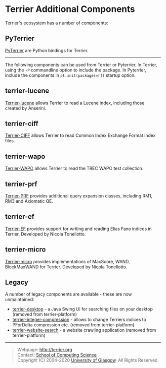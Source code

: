 # Terrier Additional Components

Terrier's ecosystem has a number of components: 

## PyTerrier

[PyTerrier](http://github.com/terrier-org/pyterrier/) are Python bindings for Terrier.

----

The following components can be used from Terrier or Pyterrier. In Terrier, using the `-P` commandline option to include the package. In Pyterrier, include the components in `pt.init(packages=[])` startup option.

## terrier-lucene
[Terrier-lucene](https://github.com/terrierteam/terrier-lucene) allows Terrier to read a Lucene index, including those created by Anserini.

## terrier-ciff
[Terrier-CIFF](https://github.com/terrierteam/terrier-ciff) allows Terrier to read Common Index Exchange Format index files.

## terrier-wapo
[Terrier-WAPO](https://github.com/terrierteam/terrier-wapo) allows Terrier to read the TREC WAPO test collection.

## terrier-prf
[Terrier-PRF](https://github.com/terrierteam/terrier-prf) provides additional query expansion classes, including RM1, RM3 and Axiomatic QE.

## terrier-ef
[Terrier-EF](https://github.com/tonellotto/terrier-ef) provides support for writing and reading Elias Fano indices in Terrier. Developed by Nicola Tonellotto.

## terrier-micro
[Terrier-micro](https://github.com/tonellotto/terrier-micro) provides implementations of MaxScore, WAND, BlockMaxWAND for Terrier. Developed by Nicola Tonellotto.

## Legacy

A number of legacy components are available - these are now unmaintained:
 - [terrier-desktop](https://github.com/terrier-org/terrier-desktop) - a Java Swing UI for searching files on your desktop (removed from terrier-platform)
 - [terrier-integer-compression](https://github.com/terrierteam/terrier-integer-compression) - allows to change Terriers indices to PForDelta compression etc. (removed from terrier-platform)
 - [terrier-website-search](https://github.com/terrierteam/terrier-website-search) - a website crawling application (removed from terrier-platform)


----------------------------------
> Webpage: <http://terrier.org>  
> Contact: [School of Computing Science](http://www.dcs.gla.ac.uk/)  
> Copyright (C) 2004-2020 [University of Glasgow](http://www.gla.ac.uk/). All Rights Reserved.
